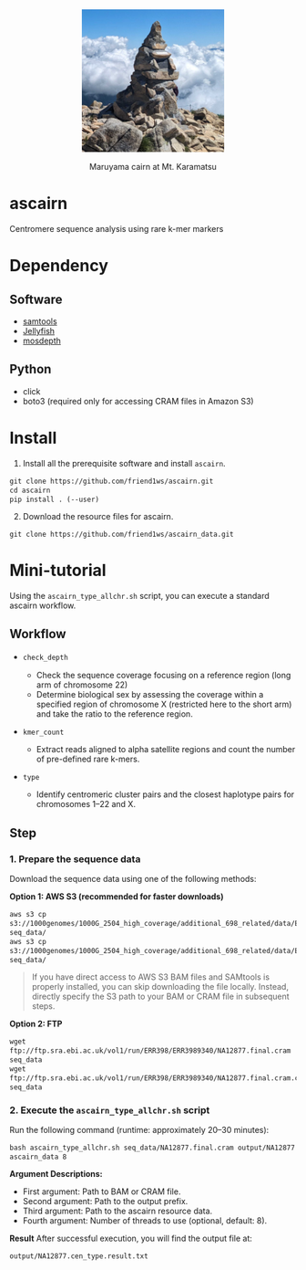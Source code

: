 <div align="center">
  <img src="image/karamatsu_cairn.png" alt="Cairn at Mt. Karamatsu" width="250">
  <p>Maruyama cairn at Mt. Karamatsu</p>
</div>

# ascairn
Centromere sequence analysis using rare k-mer markers

# Dependency
## Software
- [samtools](https://github.com/samtools/samtools)
- [Jellyfish](https://github.com/gmarcais/Jellyfish)
- [mosdepth](https://github.com/brentp/mosdepth)

## Python
- click
- boto3 (required only for accessing CRAM files in Amazon S3)
  
# Install

1. Install all the prerequisite software and install `ascairn`.
```
git clone https://github.com/friend1ws/ascairn.git
cd ascairn
pip install . (--user)
```

2. Download the resource files for ascairn.
```
git clone https://github.com/friend1ws/ascairn_data.git
```
# Mini-tutorial

Using the `ascairn_type_allchr.sh` script, you can execute a standard ascairn workflow.

## Workflow 
- `check_depth`　
  - Check the sequence coverage focusing on a reference region (long arm of chromosome 22)
  - Determine biological sex by assessing the coverage within a specified region of chromosome X (restricted here to the short arm) and take the ratio to the reference region. 

- `kmer_count` 
  - Extract reads aligned to alpha satellite regions and count the number of pre-defined rare k-mers.

- `type`
  - Identify centromeric cluster pairs and the closest haplotype pairs for chromosomes 1–22 and X.

## Step

### 1. Prepare the sequence data

Download the sequence data using one of the following methods:

**Option 1: AWS S3 (recommended for faster downloads)**
```
aws s3 cp s3://1000genomes/1000G_2504_high_coverage/additional_698_related/data/ERR3989340/NA12877.final.cram seq_data/
aws s3 cp s3://1000genomes/1000G_2504_high_coverage/additional_698_related/data/ERR3989340/NA12877.final.cram.crai seq_data/
```

>  If you have direct access to AWS S3 BAM files and SAMtools is properly installed, you can skip downloading the file locally. Instead, directly specify the S3 path to your BAM or CRAM file in subsequent steps.


**Option 2: FTP**
```
wget ftp://ftp.sra.ebi.ac.uk/vol1/run/ERR398/ERR3989340/NA12877.final.cram seq_data
wget ftp://ftp.sra.ebi.ac.uk/vol1/run/ERR398/ERR3989340/NA12877.final.cram.crai seq_data
```


### 2. Execute the `ascairn_type_allchr.sh` script
Run the following command (runtime: approximately 20–30 minutes):
```
bash ascairn_type_allchr.sh seq_data/NA12877.final.cram output/NA12877 ascairn_data 8
```

**Argument Descriptions:**
- First argument: Path to BAM or CRAM file.
- Second argument: Path to the output prefix.
- Third argument: Path to the ascairn resource data.
- Fourth argument: Number of threads to use (optional, default: 8).

**Result**
After successful execution, you will find the output file at:
```
output/NA12877.cen_type.result.txt
```

